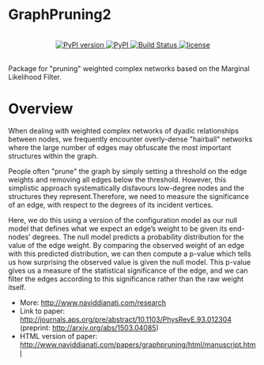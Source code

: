 # GraphPruning2


<br/>

<div align="center">
  <!-- Python version -->
  <a href="https://pypi.python.org/pypi/graphpruning2">
    <img src="https://img.shields.io/badge/python-3.x-blue.svg?style=flat-square" alt="PyPI version"/>
  </a>
  <a href="https://pypi.org/project/graphpruning2/">
    <img src="https://badge.fury.io/py/graphpruning2.svg" alt="PyPI"/>
  </a>
  <!-- Build status -->
  <a href="https://travis-ci.org/nikhilkanta/GraphPruning2?branch=master">
    <img src="https://api.travis-ci.org/nikhilkanta/GraphPruning2.svg?branch=master&style=flat-square" alt="Build Status"/>
  </a>
  <!-- License -->
  <a href="https://opensource.org/licenses/MIT">
    <img src="http://img.shields.io/:license-mit-ff69b4.svg?style=flat-square" alt="license"/>
  </a>
</div>

<br/>

Package for "pruning" weighted complex networks based on the Marginal Likelihood Filter.

# Overview
When dealing with weighted complex networks of dyadic relationships between nodes, we frequently encounter overly-dense "hairball" networks where the large number of edges may obfuscate the most important structures within the graph.

People often "prune" the graph by simply setting a threshold on the edge weights and removing all edges below the threshold. However, this simplistic approach systematically disfavours low-degree nodes and the structures they represent.Therefore, we need to measure the significance of an edge, with respect to the degrees of its incident vertices.

Here, we do this using a version of the configuration model as our null model that defines what we expect an edge’s weight to be given its end-nodes’ degrees. The null model predicts a probability distribution for the value of the edge weight. By comparing the observed weight of an edge with this predicted distribution, we can then compute a p-value which tells us how surprising the observed value is given the null model. This p-value gives us a measure of the statistical significance of the edge, and we can filter the edges according to this significance rather than the raw weight itself.

- More: http://www.naviddianati.com/research
- Link to paper: http://journals.aps.org/pre/abstract/10.1103/PhysRevE.93.012304 (preprint: http://arxiv.org/abs/1503.04085)
- HTML version of paper: http://www.naviddianati.com/papers/graphpruning/html/manuscript.html
